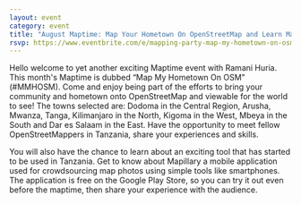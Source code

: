 ```yaml
---
layout: event
category: event
title: "August Maptime: Map Your Hometown On OpenStreetMap and Learn Mapillary"
rsvp: https://www.eventbrite.com/e/mapping-party-map-my-hometown-on-osm-tickets-18170203568
---
```


Hello welcome to yet another exciting Maptime event with Ramani Huria. This month's Maptime is dubbed 
“Map My Hometown On OSM” (#MMHOSM). Come and enjoy being part of the efforts to bring your community 
and hometown onto OpenStreetMap and viewable for the world to see! The towns selected are: Dodoma in the Central Region, 
Arusha, Mwanza, Tanga, Kilimanjaro in the North, Kigoma in the West, Mbeya in the South and Dar es Salaam in the East. 
Have the opportunity to meet fellow OpenStreetMappers in Tanzania, share your experiences and skills.

You will also have the chance to learn about an exciting tool that has started to be used in Tanzania. 
Get to know about Mapillary a mobile application used for crowdsourcing map photos using simple tools 
like smartphones. The application is free on the Google Play Store, so you can try it out even before 
the maptime, then share your experience with the audience.
